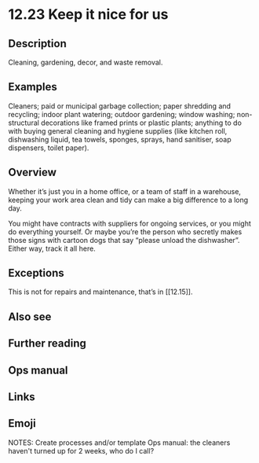 # 12.23 Keep it nice for us

## Description

Cleaning, gardening, decor, and waste removal.

## Examples

Cleaners; paid or municipal garbage collection; paper shredding and recycling; indoor plant watering; outdoor gardening; window washing; non-structural decorations like framed prints or plastic plants; anything to do with buying general cleaning and hygiene supplies (like kitchen roll, dishwashing liquid, tea towels, sponges, sprays, hand sanitiser, soap dispensers, toilet paper).

## Overview

Whether it’s just you in a home office, or a team of staff in a warehouse, keeping your work area clean and tidy can make a big difference to a long day.

You might have contracts with suppliers for ongoing services, or you might do everything yourself. Or maybe you’re the person who secretly makes those signs with cartoon dogs that say “please unload the dishwasher”. Either way, track it all here.

## Exceptions

This is not for repairs and maintenance, that’s in [[12.15]].

## Also see

## Further reading

## Ops manual

## Links

## Emoji

NOTES:
Create processes and/or template
Ops manual: the cleaners haven't turned up for 2 weeks, who do I call?

